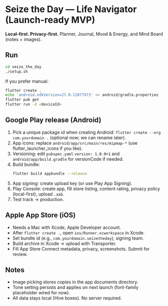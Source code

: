
# Seize the Day — Life Navigator (Launch-ready MVP)

**Local-first. Privacy-first.** Planner, Journal, Mood & Energy, and Mind Board (notes + images).

## Run
```bash
cd seize_the_day
./setup.sh
```

If you prefer manual:
```bash
flutter create .
echo 'android.ndkVersion=27.0.12077973' >> android/gradle.properties
flutter pub get
flutter run -d <deviceId>
```

## Google Play release (Android)
1. Pick a unique package id when creating Android: `flutter create --org com.yourdomain .` (optional now; we can rename later).
2. App icons: replace `android/app/src/main/res/mipmap-*` (use flutter_launcher_icons if you like).
3. Versioning: edit `pubspec.yaml` `version: 1.0.0+1` and `android/app/build.gradle` for versionCode if needed.
4. Build bundle:
   ```bash
   flutter build appbundle --release
   ```
5. App signing: create upload key (or use Play App Signing).
6. Play Console: create app, fill store listing, content rating, privacy policy (local-first), upload `.aab`.
7. Test track → production.

## Apple App Store (iOS)
- Needs a Mac with Xcode, Apple Developer account.
- After `flutter create .`, open `ios/Runner.xcworkspace` in Xcode.
- Set bundle id (e.g., `com.yourdomain.seizetheday`), signing team.
- Build archive in Xcode → upload with Transporter.
- Fill App Store Connect metadata, privacy, screenshots. Submit for review.

## Notes
- Image picking stores copies in the app documents directory.
- Tone setting persists and applies on next launch (font-family placeholder wired for now).
- All data stays local (Hive boxes). No server required.
